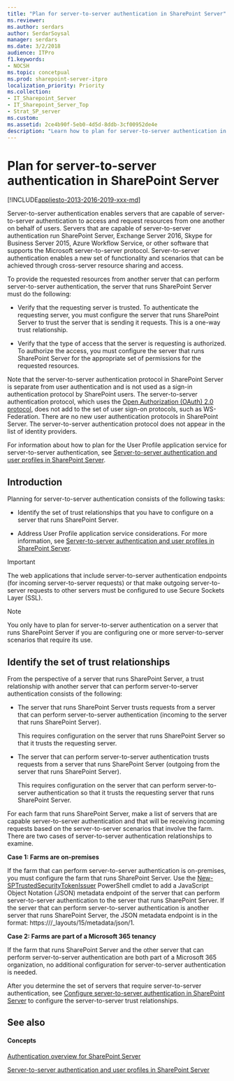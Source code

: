 ```yaml
---
title: "Plan for server-to-server authentication in SharePoint Server"
ms.reviewer: 
ms.author: serdars
author: SerdarSoysal
manager: serdars
ms.date: 3/2/2018
audience: ITPro
f1.keywords:
- NOCSH
ms.topic: concetpual
ms.prod: sharepoint-server-itpro
localization_priority: Priority
ms.collection:
- IT_Sharepoint_Server
- IT_Sharepoint_Server_Top
- Strat_SP_server
ms.custom: 
ms.assetid: 2ce4b90f-5eb0-4d5d-8ddb-3cf00952de4e
description: "Learn how to plan for server-to-server authentication in SharePoint Server."
---
```


# Plan for server-to-server authentication in SharePoint Server

[!INCLUDE[appliesto-2013-2016-2019-xxx-md](../includes/appliesto-2013-2016-2019-xxx-md.md)] 
  
Server-to-server authentication enables servers that are capable of server-to-server authentication to access and request resources from one another on behalf of users. Servers that are capable of server-to-server authentication run SharePoint Server, Exchange Server 2016, Skype for Business Server 2015, Azure Workflow Service, or other software that supports the Microsoft server-to-server protocol. Server-to-server authentication enables a new set of functionality and scenarios that can be achieved through cross-server resource sharing and access.
  
To provide the requested resources from another server that can perform server-to-server authentication, the server that runs SharePoint Server must do the following:
  
- Verify that the requesting server is trusted. To authenticate the requesting server, you must configure the server that runs SharePoint Server to trust the server that is sending it requests. This is a one-way trust relationship.
    
- Verify that the type of access that the server is requesting is authorized. To authorize the access, you must configure the server that runs SharePoint Server for the appropriate set of permissions for the requested resources.
    
Note that the server-to-server authentication protocol in SharePoint Server is separate from user authentication and is not used as a sign-in authentication protocol by SharePoint users. The server-to-server authentication protocol, which uses the [Open Authorization (OAuth) 2.0 protocol](https://go.microsoft.com/fwlink/p/?LinkID=214783), does not add to the set of user sign-on protocols, such as WS-Federation. There are no new user authentication protocols in SharePoint Server. The server-to-server authentication protocol does not appear in the list of identity providers. 
  
    
For information about how to plan for the User Profile application service for server-to-server authentication, see [Server-to-server authentication and user profiles in SharePoint Server](server-to-server-authentication-and-user-profiles.md).
  
## Introduction
<a name="intro"> </a>

Planning for server-to-server authentication consists of the following tasks:
  
- Identify the set of trust relationships that you have to configure on a server that runs SharePoint Server.
    
- Address User Profile application service considerations. For more information, see [Server-to-server authentication and user profiles in SharePoint Server](server-to-server-authentication-and-user-profiles.md).
    
> [!IMPORTANT]
> The web applications that include server-to-server authentication endpoints (for incoming server-to-server requests) or that make outgoing server-to-server requests to other servers must be configured to use Secure Sockets Layer (SSL). 
  
> [!NOTE]
> You only have to plan for server-to-server authentication on a server that runs SharePoint Server if you are configuring one or more server-to-server scenarios that require its use. 
  
## Identify the set of trust relationships
<a name="trust"> </a>

From the perspective of a server that runs SharePoint Server, a trust relationship with another server that can perform server-to-server authentication consists of the following:
  
- The server that runs SharePoint Server trusts requests from a server that can perform server-to-server authentication (incoming to the server that runs SharePoint Server).
    
    This requires configuration on the server that runs SharePoint Server so that it trusts the requesting server.
    
- The server that can perform server-to-server authentication trusts requests from a server that runs SharePoint Server (outgoing from the server that runs SharePoint Server).
    
    This requires configuration on the server that can perform server-to-server authentication so that it trusts the requesting server that runs SharePoint Server.
    
For each farm that runs SharePoint Server, make a list of servers that are capable server-to-server authentication and that will be receiving incoming requests based on the server-to-server scenarios that involve the farm. There are two cases of server-to-server authentication relationships to examine.
  
 **Case 1: Farms are on-premises**
  
If the farm that can perform server-to-server authentication is on-premises, you must configure the farm that runs SharePoint Server. Use the [New-SPTrustedSecurityTokenIssuer](/powershell/module/sharepoint-server/New-SPTrustedSecurityTokenIssuer?view=sharepoint-ps) PowerShell cmdlet to add a JavaScript Object Notation (JSON) metadata endpoint of the server that can perform server-to-server authentication to the server that runs SharePoint Server. If the server that can perform server-to-server authentication is another server that runs SharePoint Server, the JSON metadata endpoint is in the format: https://<HostName>/_layouts/15/metadata/json/1. 
  
 **Case 2: Farms are part of a Microsoft 365 tenancy**
  
If the farm that runs SharePoint Server and the other server that can perform server-to-server authentication are both part of a Microsoft 365 organization, no additional configuration for server-to-server authentication is needed.
  
After you determine the set of servers that require server-to-server authentication, see [Configure server-to-server authentication in SharePoint Server](/sharepoint/security-for-sharepoint-server/security-for-sharepoint-server) to configure the server-to-server trust relationships. 
  
## See also
<a name="trust"> </a>

#### Concepts

[Authentication overview for SharePoint Server](authentication-overview.md)
  
[Server-to-server authentication and user profiles in SharePoint Server](server-to-server-authentication-and-user-profiles.md)

